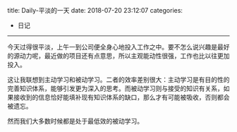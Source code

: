 title: Daily-平淡的一天
date: 2018-07-20 23:12:07
categories:
- 日记

---

今天过得很平淡，上午一到公司便全身心地投入工作之中。要不怎么说兴趣是最好的源动力呢，最近做的项目还有点意思，所以主观能动性很强，工作也比以往更加投入。

这让我联想到主动学习和被动学习。二者的效率差别很大：主动学习是有目的性的完善知识体系，能够引发更为深入的思考。而被动学习则与接受的知识有关系，如果接收到的信息恰好能填补现有知识体系的缺口，那么才有可能被吸收，否则都会被遗忘。

然而我们大多数时候都是处于最低效的被动学习。





